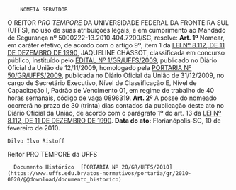         NOMEIA SERVIDOR  

 O REITOR *PRO TEMPORE*  DA UNIVERSIDADE FEDERAL DA FRONTEIRA SUL (UFFS), no uso de suas atribuições legais, e em cumprimento ao Mandado de Segurança nº 5000222-13.2010.404.7200/SC, resolve:   **Art. 1º**  Nomear, em caráter efetivo, de acordo com o artigo 9º, item 1 da [LEI Nº 8.112, DE 11 DE DEZEMBRO DE 1990](http://www.planalto.gov.br/ccivil_03/LEIS/L8112cons.htm), JAQUELINE CHASSOT, classificada em concurso público, instituído pelo [EDITAL Nº 1/GR/UFFS/2009](https://www.uffs.edu.br/atos-normativos/edital/gr/2009-0001), publicado no Diário Oficial da União de 12/11/2009, homologado pela [PORTARIA Nº 50/GR/UFFS/2009](https://www.uffs.edu.br/atos-normativos/portaria/gr/2009-0050), publicada no Diário Oficial da União de 31/12/2009, no cargo de Secretário Executivo, Nível de Classificação E, Nível de Capacitação I, Padrão de Vencimento 01, em regime de trabalho de 40 horas semanais, código de vaga 0896319.   **Art. 2º**  A posse do nomeado ocorrerá no prazo de 30 (trinta) dias contados da publicação deste ato no Diário Oficial da União, de acordo com o parágrafo 1º do art. 13 da [LEI Nº 8.112, DE 11 DE DEZEMBRO DE 1990](http://www.planalto.gov.br/ccivil_03/LEIS/L8112cons.htm).      **Data do ato:** Florianópolis-SC, 10 de fevereiro de 2010.   
 

    Dilvo Ilvo Ristoff   
 Reitor PRO TEMPORE da UFFS 

      Documento Histórico  [PORTARIA Nº 20/GR/UFFS/2010](https://www.uffs.edu.br/atos-normativos/portaria/gr/2010-0020/@@download/documento_historico)     
      